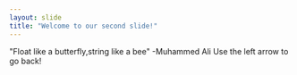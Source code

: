 ```yaml
---
layout: slide
title: "Welcome to our second slide!"
---
```

"Float like a butterfly,string like a bee" -Muhammed Ali
Use the left arrow to go back!
